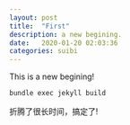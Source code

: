 ```yaml
---
layout: post
title:  "First"
description: a new begining.
date:   2020-01-20 02:03:36 
categories: suibi
---
```

This is a new begining!

```zsh
bundle exec jekyll build
```
折腾了很长时间，搞定了!